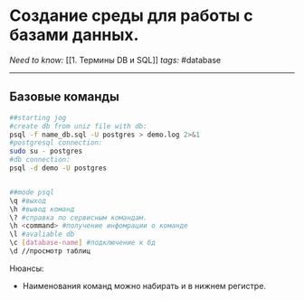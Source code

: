 # Создание среды для работы с базами данных.
*Need to know:* [[1. Термины DB и SQL]]
*tags:* #database 

---
## Базовые команды
```bash
##starting jog
#create db from uniz file with db:
psql -f name_db.sql -U postgres > demo.log 2>&1
#postgresql connection:
sudo su - postgres
#db connection:
psql -d demo -U postgres


##mode psql
\q #выход
\h #вывод команд
\? #справка по сервисным командам.
\h <command> #получение инфомрации о команде
\l #avaliable db
\c [database-name] #подключение к бд
\d //просмотр таблиц
```

Нюансы:
- Наименования команд можно набирать и в нижнем регистре.
